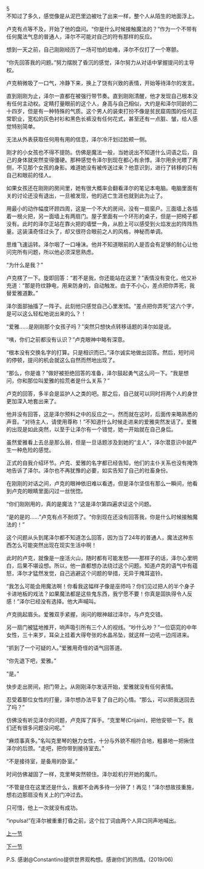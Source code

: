 5  
不知过了多久，感觉像是从泥巴里边被吐了出来一样，整个人从陌生的地面浮上。  

卢克有点等不及，开始了他的盘问。“你是什么时候接触魔法的？”作为一个不带有任何魔法气息的普通人，泽尔不可能对自己的符有那样的反应。  

想到一天之前，自己刚刚经历了一场可怕的劫难，泽尔不仅打了一个寒颤。  

“你先回答我的问题。”努力摆脱了昏沉的感觉，泽尔努力从对话中掌握提问的主导权。  

卢克稍微吸了一口气，冷静下来，换上了饶有兴致的表情，开始等待泽尔的发言。    

直到刚刚为止，泽尔一直都在被强行带节奏。直到刚刚清醒，他才发现自己根本没有任何主动权。定睛打量眼前的这个人，身高与自己相似，大约是和泽尔同龄的二十四岁，但是有一种特殊的气质。这个男人的装束打扮不像是贫民窟周围的任何正常职业，宽松的灰色衬衫和黑色长裤没有任何花式，甚至还有一点脏、皱，给人感觉特别简单。  

无法从外表获取任何用有用的信息，泽尔冷汗划过脸颊一侧。  

刚才的小女孩也不得不提防。仿佛是魔法一般，当她说出不知道什么词语之后，自己的身体就突然变得僵硬。那种感觉令泽尔到现在都心有余悸。泽尔用余光瞟了两侧，不见那个女孩的身影。难道她没有被传送过来？他意识到，进行了转移的只有自己和眼前的怪人。  

如果女孩还在刚刚的房间里，她有很大概率会翻看泽尔的笔记本电脑。电脑里面有关的讨论还没有退出，一旦被发现，他的逃亡生涯也就到此为止了。  

用最小的动作幅度环顾四周，这是一个不大的房间，没有一扇窗户。三面墙上各插着一根火把，另一面墙上有两扇门。屋子里面有一个环形的桌子，但是一把椅子都没有。此时的泽尔正站在靠火把的墙壁一角，从脸上可以感受到火焰发出的阵阵热量。这装潢奇怪过头了，却又很符合眼前之人的风格，神秘而单调。  

思维飞速运转。泽尔咽了一口唾沫。他并不知道眼前的人是否会有足够的耐心让他问完所有问题，所以他必须深思熟虑。  

“为什么是我？”  

卢克楞了一下。旋即回答：“若不是我，你还能站在这里？”表情没有变化，他又补充道：“那是符纹静电，用来防身的，自动触发。由于不小心，差点把你弄死，我替爱雅道歉。”  

泽尔面部抽搐了一阵子。此刻他只感觉自己心里发怵。“差点把你弄死”这六个字，是可以这么轻松地说出来的么？！  

“爱雅......是刚刚那个女孩子吗？”突然只想快点转移话题的泽尔如是说。	

“咦，你们之前都没有认识？”卢克眼神中略有深意。  

“根本没有交换名字的打算。只是相识而已。”泽尔诚实地做出回答。然后，短时间的停顿，提问的机会就这么自然而然地出现了。  

“那么，你是谁？”做好被拒绝回答的准备，泽尔鼓起勇气这么问一下。“我是想问，你和那位叫爱雅的拾荒者是什么关系？”  

卢克的回答，多半会是监护人之类的吧。那之后，自己就可以同时将两个人的身世更加深入地套出来了。  

他并没有回答，这是泽尔预料之中的反应之一。然而就在这时，后面传来略熟悉的声音。“对待主人，请使用尊称！”不知道什么时候走进来的爱雅突然发话了。爱雅的出现是如此突然，以至于让泽尔有一个错觉，她一开始就在自己身后。  

虽然爱雅看上去总是那么弱，但是一旦话题涉及到她的“主人”，泽尔潜意识中就产生一种危险的感觉。  

正式的自我介绍环节。卢克、爱雅的名字都已经告知，他们的主仆关系也没有掩饰地告诉了泽尔。泽尔也不再犹豫的必要，如实告知了自己的社畜身份。  

在刚刚的对话之间，卢克的眼神依旧难以看透，但是泽尔坚信有那么一瞬间，他看到卢克的眼睛里面闪过一丝恍惚。  

“你们刚刚用的，真的是魔法？”这是泽尔第四遍求证这个问题。  

“是的是的......”卢克有点不耐烦了。“你到现在还没有回答我，你是什么时候接触魔法的！”  

这个问题从头到尾泽尔都不知道怎么回答，因为当了24年的普通人，魔法这种东西怎么可能突然出现在现实生活中啊！  

此时的卢克，就像是一座活火山，随时都有可能发怒——那样子的话，泽尔心里明白，后果不堪设想。所以，他一直都想办法绕过这个问题。知道卢克的语气中有蕴怒，泽尔才猛然发觉，自己逃避这个问题的举措，无异于掩耳盗铃。  

“我怎么可能会用魔法啊！你看我这幅样子像是巫师吗？你们见过把人的半个身子卡进地板的戏法？如果魔法都是这些鬼东西，我宁愿不要！你真是固执得令人反感！”泽尔已经没有选择。他大声喊叫。  

卢克挑起眉头。爱雅双手紧握，询问的眼神越过泽尔，与卢克交错。  

另一扇门被猛地推开，响声吸引所有三个人的视线。“吵什么吵？”一位窈窕的中年女性，三十来岁，耳朵上挂着大得夸张的水晶吊坠，就这样一边吼一边闯进来。  

“抓到了一个可疑的人。”爱雅用奇怪的语气回答道。  

“你先退下吧，爱雅。”  

“是。”  

快步走出房间，把门带上。从刚刚泽尔发话开始，爱雅就没有任何表情。  

忍受着那位女性的打量，泽尔想办法平复了自己的心情。“那么，可以把我送回去了吗？”  

仿佛没有听见泽尔的问题，卢克挥了挥手。“克里琴(Crijain)，把他安顿一下。我们还有很多问题没问呢。”  

“麻烦事真多。”名叫克里琴的魅力女性，十分与外貌不相符合地，粗暴地一把揪住泽尔的后颈。“走吧，把你带到接待室去。”  

“不是接待室，是备用的卧室。”  

时间仿佛凝固了一样，克里琴突然顿住。泽尔趁机拧开她的魔爪。  

“不管是住在这里还是什么，我都不会再多待一分钟了！再见！”泽尔想故技重施，想右边那扇没有关上的门冲过去。  

只可惜，他上一次就没有成功。  

“inpulsa!”在泽尔被重重打昏之前，这个拉丁词由两个人异口同声地喊出。  

[上一节](https://github.com/wuyuema/Zeul-has-to-continue-his-magic-lesson-today/blob/master/1-4.md)  

[下一节](https://github.com/wuyuema/Zeul-has-to-continue-his-magic-lesson-today/blob/master/1-6.md)

P.S. 感谢@Constantino提供世界观构想。感谢你们的热情。(2019/06)
